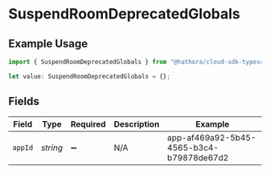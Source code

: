 # SuspendRoomDeprecatedGlobals

## Example Usage

```typescript
import { SuspendRoomDeprecatedGlobals } from "@hathora/cloud-sdk-typescript/models/operations";

let value: SuspendRoomDeprecatedGlobals = {};
```

## Fields

| Field                                    | Type                                     | Required                                 | Description                              | Example                                  |
| ---------------------------------------- | ---------------------------------------- | ---------------------------------------- | ---------------------------------------- | ---------------------------------------- |
| `appId`                                  | *string*                                 | :heavy_minus_sign:                       | N/A                                      | app-af469a92-5b45-4565-b3c4-b79878de67d2 |